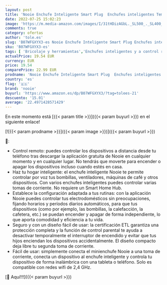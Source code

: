 ```yaml
---
layout: post
title: 'Nooie Enchufe Inteligente Smart Plug  Enchufes inteligentes Temporizador Interruptor Wifi  Compatible con Google Home Amazon Alexa  App Control en Cualquier Lugar y Tiempo  No Requiere Hub 2pack'
date: 2022-07-25 15:02:23
image: 'https://m.media-amazon.com/images/I/31tHDizAGbL._SL500_._SL400_.jpg'
comments: true
category: ofertas
author: 'tole.es'
slug: 'B07WFGXYX3-es Nooie Enchufe Inteligente Smart Plug Enchufes inteligentes...'
sku: 'B07WFGXYX3-es'
tags: [ 'Bricolaje y herramientas','Enchufes inteligentes y a control remoto','Enchufes y accesorios','Instalación eléctrica','alexa','enchufe','enchufes','google','home','inteligente','inteligentes','nooie','🇪🇸', ]
actualPrice: 19.54 EUR
currency: EUR
price: 19.54
comparePrice: 22.99 EUR
prodname: 'Nooie Enchufe Inteligente Smart Plug  Enchufes inteligentes Temporizador Interruptor Wifi  Compatible con Google Home Amazon Alexa  App Control en Cualquier Lugar y Tiempo  No Requiere Hub 2pack'
country: 'es'
flag: '🇪🇸'
brand: 'nooie'
buyurl: 'https://www.amazon.es/dp/B07WFGXYX3/?tag=tolees-21'
descuento: '15.01'
average: '22.4971428571429'
---
```


En este momento está [{{< param title >}}]({{< param buyurl >}}) en el siguiente enlace!

[![{{< param prodname >}}]({{< param image >}})]({{< param buyurl >}})

🔎:

- Control remoto: puedes controlar los dispositivos a distancia desde tu teléfono tras descargar la aplicación gratuita de Nooie en cualquier momento y en cualquier lugar. No tendrás que moverte para encender o apagar los dispositivos incluso cuando estés en casa.
- Haz tu hogar inteligente: el enchufe inteligente Nooie te permite controlar por voz tus bombillas, ventiladores, máquinas de café y otros dispositivos. Con varios enchufes inteligentes puedes controlar varias tomas de corriente. No requiere un Smart Home Hub.
- Establece la configuración adaptada a tus rutinas: con la aplicación Nooie puedes controlar tus electrodomésticos sin preocupaciones, fijando horarios y períodos diarios automáticos, para que tus dispositivos (como por ejemplo, las bombillas, la calefacción, la cafetera, etc.) se puedan encender y apagar de forma independiente, lo que aporta comodidad y eficiencia a tu vida.
- Seguro y con un diseño fácil de usar: la certificación ETL garantiza una protección completa y la función de control parental te ayuda a desactivar temporalmente el interruptor de encendido y evitar que tus hijos enciendan los dispositivos accidentalmente. El diseño compacto deja libre tu segunda toma de corriente.
- Fácil de usar: simplemente conecta el minienchufe Nooie a una toma de corriente, conecta un dispositivo al enchufe inteligente y controla tu dispositivo de forma inalámbrica con una tableta o teléfono. Solo es compatible con redes wifi de 2,4 GHz.

[🛒 Aquí!!!]({{< param buyurl >}})

